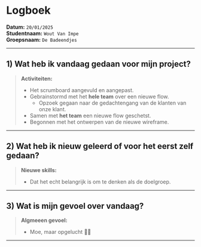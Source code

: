 # Logboek

**Datum:** `20/01/2025`  
**Studentnaam:** `Wout Van Impe`  
**Groepsnaam:** `De Badeendjes`

---

## 1) Wat heb ik vandaag gedaan voor mijn project?

> **Activiteiten:**
>
> - Het scrumboard aangevuld en aangepast.
> - Gebrainstormd met het **hele team** over een nieuwe flow.
>   - Opzoek gegaan naar de gedachtengang van de klanten van onze klant.
> - Samen met **het team** een nieuwe flow geschetst.
> - Begonnen met het ontwerpen van de nieuwe wireframe.

---

## 2) Wat heb ik nieuw geleerd of voor het eerst zelf gedaan?

> **Nieuwe skills:**
>
> - Dat het echt belangrijk is om te denken als de doelgroep.

---

## 3) Wat is mijn gevoel over vandaag?

> **Algmeeen gevoel:**
>
> - Moe, maar opgelucht 😮‍💨

---
